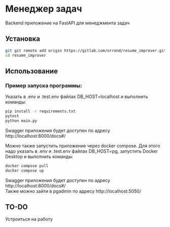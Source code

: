 # Менеджер задач

Backend приложение на FastAPI для менеджмента задач

## Установка

```bash
git git remote add origin https://gitlab.com/orrond/resume_improver.git
cd resume_improver
```

## Использование

### Пример запуска программы:

Указать в .env и .test.env файлах DB_HOST=localhost и выполнить команды:

```bash
pip install -r requirements.txt
pytest 
python main.py
```
Swagger приложения будет доступен по адресу http://localhost:8000/docs#/

Можно также запустить приложение через docker compose. Для этого надо указать в .env и .test.env файлах DB_HOST=pg, запустить Docker Desktop и выполнить команды: 

```bash
docker compose pull
docker compose up
```
Swagger приложения будет доступен по адресу http://localhost:8000/docs#/  
Также можно зайти в pgadmin по адресу http://localhost:5050/

## TO-DO
Устроиться на работу
